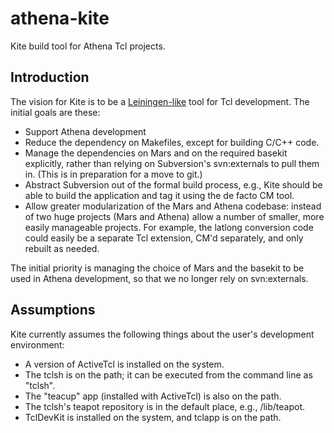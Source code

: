 # athena-kite

Kite build tool for Athena Tcl projects.

## Introduction

The vision for Kite is to be a 
[Leiningen-like](https://github.jpl.nasa.gov/will/athena-kite.git)
tool for Tcl development.  The initial goals are these:

* Support Athena development
* Reduce the dependency on Makefiles, except for building C/C++ code.
* Manage the dependencies on Mars and on the required basekit explicitly,
  rather than relying on Subversion's svn:externals to pull them in.
  (This is in preparation for a move to git.)
* Abstract Subversion out of the formal build process, e.g., Kite should
  be able to build the application and tag it using the de facto CM tool.
* Allow greater modularization of the Mars and Athena codebase: instead 
  of two huge projects (Mars and Athena) allow a number of smaller,
  more easily manageable projects.  For example, the latlong conversion
  code could easily be a separate Tcl extension, CM'd separately,
  and only rebuilt as needed.

The initial priority is managing the choice of Mars and the basekit
to be used in Athena development, so that we no longer rely on 
svn:externals.

## Assumptions

Kite currently assumes the following things about the user's development environment:

* A version of ActiveTcl is installed on the system.
* The tclsh is on the path; it can be executed from the command line as "tclsh".
* The "teacup" app (installed with ActiveTcl) is also on the path.
* The tclsh's teapot repository is in the default place, e.g., <tcldir>/lib/teapot.
* TclDevKit is installed on the system, and tclapp is on the path.
